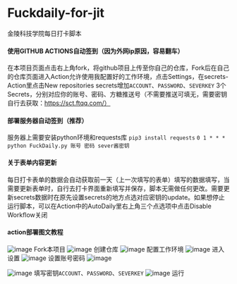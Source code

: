 # Fuckdaily-for-jit
金陵科技学院每日打卡脚本

#### 使用GITHUB ACTIONS自动签到（因为外网ip原因，容易翻车）
在本项目页面点击右上角fork，将github项目上传至你自己的仓库，Fork后在自己的仓库页面进入Action允许使用我配置好的工作环境，点击Settings，在secrets-Action里点击New repositories secrets增加`ACCOUNT`、`PASSWORD`、`SEVERKEY` 3个Secrets，分别对应你的账号、密码、方糖推送号（不需要推送可填无，需要密钥自行去获取：https://sct.ftqq.com/）


#### 部署服务器自动签到（推荐）
服务器上需要安装python环境和requests库
`pip3 install requests`
`0 1 * * * python FuckDaily.py 账号 密码 sever酱密钥`

#### 关于表单内容更新
每日打卡表单的数据会自动获取前一天（上一次填写的表单）填写的数据填写，当需要更新表单时，自行去打卡界面重新填写并保存，脚本无需做任何更改。需要更新secrets数据时在原先设置secrets的地方点选对应密钥的update。如果想停止运行脚本，可以在Action中的AutoDaily里右上角三个点选项中点击Disable Workflow关闭

#### action部署图文教程
![image](https://github.com/Reclizer/Fuckdaily-for-jit/blob/main/image/01.png)
Fork本项目
![image](https://github.com/Reclizer/Fuckdaily-for-jit/blob/main/image/02.png)
创建仓库
![image](https://github.com/Reclizer/Fuckdaily-for-jit/blob/main/image/03.png)
配置工作环境
![image](https://github.com/Reclizer/Fuckdaily-for-jit/blob/main/image/04.png)
进入设置
![image](https://github.com/Reclizer/Fuckdaily-for-jit/blob/main/image/05.png)
设置账号密码
![image](https://github.com/Reclizer/Fuckdaily-for-jit/blob/main/image/06.png)

![image](https://github.com/Reclizer/Fuckdaily-for-jit/blob/main/image/08.png)
填写密钥`ACCOUNT`、`PASSWORD`、`SEVERKEY`
![image](https://github.com/Reclizer/Fuckdaily-for-jit/blob/main/image/10.png)
运行
